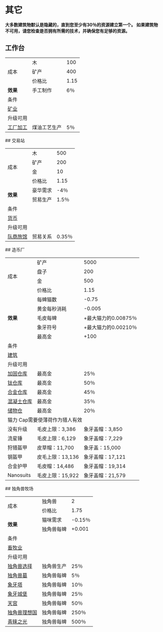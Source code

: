 # 其它
**大多数建筑物默认是隐藏的，直到您至少有30％的资源建立第一个。 如果建筑物不可用，请您检查是否拥有所需的技术，并确保您有足够的资源。**
## 工作台
<table class="wikitable">
	<tbody>
		<tr>
			<td rowspan="3">
							成本
			</td>
			<td>
							木
			</td>
			<td>
							100
			</td>
		</tr>
		<tr>
			<td>
						矿产
			</td>
			<td>
						400
			</td>
		</tr>
		<tr>
			<td>
						价格比
			</td>
			<td>
						1.15
			</td>
		</tr>
		<tr>
			<td>
				<strong>
							效果
				</strong>
			</td>
			<td>
						手工制作
			</td>
			<td>
						6％
			</td>
		</tr>
		<tr>
			<td colspan="3">
						条件
			</td>
		</tr>
		<tr>
			<td colspan="3">
				<a href="#">
							矿业
				</a>
			</td>
		</tr>
		<tr>
			<td colspan="3">
						升级可用
			</td>
		</tr>
		<tr>
			<td>
				<a href="#">
							工厂加工
				</a>
			</td>
			<td>
						煤油工艺生产
			</td>
			<td>
						5％
			</td>
		</tr>
	</tbody>
</table>
## 交易站
<table class="wikitable">
	<tbody>
		<tr>
			<td rowspan="4">
							成本
			</td>
			<td>
							木
			</td>
			<td>
							500
			</td>
		</tr>
		<tr>
			<td>
						矿产
			</td>
			<td>
						200
			</td>
		</tr>
		<tr>
			<td>
						金
			</td>
			<td>
						10
			</td>
		</tr>
		<tr>
			<td>
						价格比
			</td>
			<td>
						1.15
			</td>
		</tr>
		<tr>
			<td rowspan="2">
				<strong>
							效果
				</strong>
			</td>
			<td>
						豪华需求
			</td>
			<td>
						-4％
			</td>
		</tr>
		<tr>
			<td>
						贸易生产
			</td>
			<td>
						1.5％
			</td>
		</tr>
		<tr>
			<td colspan="3">
						条件
			</td>
		</tr>
		<tr>
			<td colspan="3">
				<a href="#">
							货币
				</a>
			</td>
		</tr>
		<tr>
			<td colspan="3">
						升级可用
			</td>
		</tr>
		<tr>
			<td>
				<a href="#">
							队商旅馆
				</a>
			</td>
			<td>
						贸易关系
			</td>
			<td>
						0.35％
			</td>
		</tr>
	</tbody>
</table>
## 造币厂
<table class="wikitable">
	<tbody>
		<tr>
			<td rowspan="4">
							成本
			</td>
			<td>
							矿产
			</td>
			<td>
							5000
			</td>
		</tr>
		<tr>
			<td>
						盘子
			</td>
			<td>
						200
			</td>
		</tr>
		<tr>
			<td>
						金
			</td>
			<td>
						500
			</td>
		</tr>
		<tr>
			<td>
						价格比
			</td>
			<td>
						1.15
			</td>
		</tr>
		<tr>
			<td rowspan="5">
				<strong>
							效果
				</strong>
			</td>
			<td>
						每蜱猫数
			</td>
			<td>
						-0.75
			</td>
		</tr>
		<tr>
			<td>
						黄金每秒消耗
			</td>
			<td>
						-0.005
			</td>
		</tr>
		<tr>
			<td>
						毛皮每蜱
			</td>
			<td>
						+最大猫力的0.00875％
			</td>
		</tr>
		<tr>
			<td>
						象牙符号
			</td>
			<td>
						+最大猫力的0.00210％
			</td>
		</tr>
		<tr>
			<td>
						最高金
			</td>
			<td>
						+100
			</td>
		</tr>
		<tr>
			<td colspan="3">
						条件
			</td>
		</tr>
		<tr>
			<td colspan="3">
				<a href="#">
							建筑
				</a>
			</td>
		</tr>
		<tr>
			<td colspan="3">
						升级可用
			</td>
		</tr>
		<tr>
			<td>
				<a href="#">
							加固仓库
				</a>
			</td>
			<td>
						最高金
			</td>
			<td>
						25％
			</td>
		</tr>
		<tr>
			<td>
				<a href="#">
							钛仓库
				</a>
			</td>
			<td>
						最高金
			</td>
			<td>
						50％
			</td>
		</tr>
		<tr>
			<td>
				<a href="#">
							合金仓库
				</a>
			</td>
			<td>
						最高金
			</td>
			<td>
						45％
			</td>
		</tr>
		<tr>
			<td>
				<a href="#">
							混凝土仓库
				</a>
			</td>
			<td>
						最高金
			</td>
			<td>
						35％
			</td>
		</tr>
		<tr>
			<td>
				<a href="#">
							储物仓
				</a>
			</td>
			<td>
						最高金
			</td>
			<td>
						20％
			</td>
		</tr>
		<tr>
			<td colspan="3">
						猫力 Cap需要使薄荷作为猎人有效
			</td>
		</tr>
		<tr>
			<td>
						没有升级
			</td>
			<td>
						毛皮上限：3,386
			</td>
			<td>
						象牙盖帽：3,850
			</td>
		</tr>
		<tr>
			<td>
						流星锤
			</td>
			<td>
						毛皮上限：6,129
			</td>
			<td>
						象牙盖帽：7,229
			</td>
		</tr>
		<tr>
			<td>
						狩猎盔甲
			</td>
			<td>
						皮草帽：11,700
			</td>
			<td>
						象牙盖：15,000
			</td>
		</tr>
		<tr>
			<td>
						钢盔甲
			</td>
			<td>
						皮毛上限：13,136
			</td>
			<td>
						象牙盖帽：17,121
			</td>
		</tr>
		<tr>
			<td>
						合金护甲
			</td>
			<td>
						毛皮帽：14,486
			</td>
			<td>
						象牙盖帽：19,314
			</td>
		</tr>
		<tr>
			<td>
						Nanosuits
			</td>
			<td>
						毛皮上限：15,922
			</td>
			<td>
						象牙盖帽：21,579
			</td>
		</tr>
	</tbody>
</table>
## 独角兽牧场
<table class="wikitable">
	<tbody>
		<tr>
			<td rowspan="2">
							成本
			</td>
			<td>
							独角兽
			</td>
			<td>
							2
			</td>
		</tr>
		<tr>
			<td>
						价格比
			</td>
			<td>
						1.75
			</td>
		</tr>
		<tr>
			<td rowspan="2">
				<strong>
							效果
				</strong>
			</td>
			<td>
						猫咪需求
			</td>
			<td>
						-0.15％
			</td>
		</tr>
		<tr>
			<td>
						独角兽每蜱
			</td>
			<td>
						+0.001
			</td>
		</tr>
		<tr>
			<td colspan="3">
						条件
			</td>
		</tr>
		<tr>
			<td colspan="3">
				<a href="#">
							畜牧业
				</a>
			</td>
		</tr>
		<tr>
			<td colspan="3">
						升级可用
			</td>
		</tr>
		<tr>
			<td>
				<a href="#">
							独角兽选择
				</a>
			</td>
			<td>
						独角兽生产
			</td>
			<td>
						25％
			</td>
		</tr>
		<tr>
			<td>
				<a href="#">
							独角兽墓
				</a>
			</td>
			<td>
						独角兽每蜱
			</td>
			<td>
						5％
			</td>
		</tr>
		<tr>
			<td>
				<a href="#">
							象牙塔
				</a>
			</td>
			<td>
						独角兽每蜱
			</td>
			<td>
						10％
			</td>
		</tr>
		<tr>
			<td>
				<a href="#">
							象牙城堡
				</a>
			</td>
			<td>
						独角兽每蜱
			</td>
			<td>
						25％
			</td>
		</tr>
		<tr>
			<td>
				<a href="#">
							天宫
				</a>
			</td>
			<td>
						独角兽每蜱
			</td>
			<td>
						50％
			</td>
		</tr>
		<tr>
			<td>
				<a href="#">
							独角兽理想国
				</a>
			</td>
			<td>
						独角兽每蜱
			</td>
			<td>
						250％
			</td>
		</tr>
		<tr>
			<td>
				<a href="#">
							青睐之光
				</a>
			</td>
			<td>
						独角兽每蜱
			</td>
			<td>
						500％
			</td>
		</tr>
	</tbody>
</table>